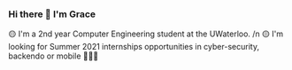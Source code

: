 ### Hi there 👋 I'm Grace

  🟡 I'm a 2nd year Computer Engineering student at the UWaterloo. /n
  🟡 I'm looking for Summer 2021 internships opportunities in cyber-security, backendo or mobile 👩🏻‍💻

<!--
**gracenng/gracenng** is a ✨ _special_ ✨ repository because its `README.md` (this file) appears on your GitHub profile.

Here are some ideas to get you started:

- 🔭 I’m currently working on ...
- 🌱 I’m currently learning ...
- 👯 I’m looking to collaborate on ...
- 🤔 I’m looking for help with ...
- 💬 Ask me about ...
- 📫 How to reach me: ...
- 😄 Pronouns: ...
- ⚡ Fun fact: ...
-->
